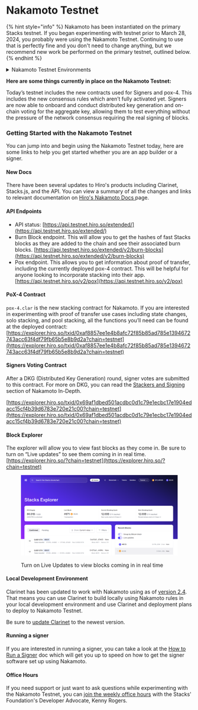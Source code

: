 # Nakamoto Testnet

{% hint style="info" %}
Nakamoto has been instantiated on the primary Stacks testnet. If you began experimenting with testnet prior to March 28, 2024, you probably were using the Nakamoto Testnet. Continuing to use that is perfectly fine and you don't need to change anything, but we recommend new work be performed on the primary testnet, outlined below.
{% endhint %}

<details>

<summary>Nakamoto Testnet Environments</summary>

There are several different testnet environments available to test Nakmoto. This doc covers the primary testnet, which is the main Stacks testnet with all the existing chain state and recommended for most users.

However, there are a few additional testnet environments you may want to be aware of.

The process for interacting with each testnet is similar. The main difference is the URL you will need to use. The differences between each and the relevant URLs are shared here.

#### Pre-Launch

Good for:

* experience fast blocks (for everyone)&#x20;
* debugging and testing (for core devs)&#x20;

Keep in mind:&#x20;

* less stable, expect frequent resets and upgrades&#x20;
* temporary, will eventually be decomissioned&#x20;
* closed network&#x20;

API endpoint: [https://api.nakamoto-1.hiro.so](https://t.co/b6wwmAgSbm)&#x20;

Explorer: [https://explorer.hiro.so/blocks?chain=testnet\&api=https://api.nakamoto-1.hiro.so](https://t.co/xy38nkO6TT)

#### Nakamoto

Good for:

* Clean slate testnet -- good for greenfield projects where you don't need or want historical state \* Open network: anyone can mine, run signers, run followers etc&#x20;
* Good for signer onboarding&#x20;
* PoX-4 integrations&#x20;
* Shorter PoX cycle: 5 block prepare phase, 20 block reward phase -- good for testing stacking flows&#x20;

Keep in mind:&#x20;

* Stable but will likely be eventually deprecated&#x20;
* Wonky genesis setup has resulted in unwieldy PoX parameters, like > 1B testnet STX stacking minimum&#x20;

API: [https://api.nakamoto.testnet.hiro.so](https://t.co/ia9g4MYxb3)&#x20;

Explorer: [https://explorer.hiro.so/?chain=testnet\&api=https://api.nakamoto.testnet.hiro.so](https://t.co/Psnhfy0ziy)

#### Primary

Good for:

* Everything that the Nakamoto testnet is good for. PLUS&#x20;
* Testnet with the most state, and thus the most edge cases. Great for testing!&#x20;

Keep in mind:

* PoX cycle is half as long as mainnet, but might still be too long for rapid iteration and testing&#x20;

API: [https://api.testnet.hiro.so](https://t.co/HkHDxCgznc)&#x20;

Explorer: [https://explorer.hiro.so/?chain=testnet](https://t.co/rtrrEtlgE0)

This is the primary testnet with Nakamoto instantiated. Pox-4 is active but Nakamoto rules and fast blocks are not yet active.

This testnet is what is covered in this doc.

Here is graphic outlining the differeces, click to zoom.

<img src="../.gitbook/assets/image (1).png" alt="" data-size="original">

</details>

**Here are some things currently in place on the Nakamoto Testnet:**

Today’s testnet includes the new contracts used for Signers and pox-4. This includes the new consensus rules which aren’t fully activated yet. Signers are now able to onboard and conduct distributed key generation and on-chain voting for the aggregate key, allowing them to test everything without the pressure of the network consensus requiring the real signing of blocks.

### Getting Started with the Nakamoto Testnet

You can jump into and begin using the Nakamoto Testnet today, here are some links to help you get started whether you are an app builder or a signer.

#### New Docs

There have been several updates to Hiro's products including Clarinet, Stacks.js, and the API. You can view a summary of all the changes and links to relevant documentation on [Hiro's Nakamoto Docs ](https://docs.hiro.so/nakamoto)page.

#### API Endpoints

* API status: [https://api.testnet.hiro.so/extended/](https://api.testnet.hiro.so/extended/)
* Burn Block endpoint. This will allow you to get the hashes of fast Stacks blocks as they are added to the chain and see their associated burn blocks. [https://api.testnet.hiro.so/extended/v2/burn-blocks](https://api.testnet.hiro.so/extended/v2/burn-blocks)
* Pox endpoint. This allows you to get information about proof of transfer, including the currently deployed pox-4 contract. This will be helpful for anyone looking to incorporate stacking into their app. [https://api.testnet.hiro.so/v2/pox](https://api.testnet.hiro.so/v2/pox)

#### PoX-4 Contract

`pox-4.clar` is the new stacking contract for Nakamoto. If you are interested in experimenting with proof of transfer use cases including state changes, solo stacking, and pool stacking, all the functions you’ll need can be found at the deployed contract: [https://explorer.hiro.so/txid/0xaf8857ee1e4b8afc72f85b85ad785e1394672743acc63f4df79fb65b5e8b9d2a?chain=testnet](https://explorer.hiro.so/txid/0xaf8857ee1e4b8afc72f85b85ad785e1394672743acc63f4df79fb65b5e8b9d2a?chain=testnet)

#### Signers Voting Contract

After a DKG (Distributed Key Generation) round, signer votes are submitted to this contract. For more on DKG, you can read the [Stackers and Signing](nakamoto-in-depth/stackers-and-signing.md) section of Nakamoto In-Depth.

[https://explorer.hiro.so/txid/0x69af1dbed501acdbc0d1c79e1ecbc17e1904edacc15cf4b39d6783e720e21c00?chain=testnet](https://explorer.hiro.so/txid/0x69af1dbed501acdbc0d1c79e1ecbc17e1904edacc15cf4b39d6783e720e21c00?chain=testnet)

#### Block Explorer

The explorer will allow you to view fast blocks as they come in. Be sure to turn on “Live updates” to see them coming in in real time. [https://explorer.hiro.so/?chain=testnet](https://explorer.hiro.so/?chain=testnet)

<figure><img src="../.gitbook/assets/image (4).png" alt=""><figcaption><p>Turn on Live Updates to view blocks coming in in real time</p></figcaption></figure>

#### Local Development Environment

Clarinet has been updated to work with Nakamoto using as of [version 2.4](https://github.com/hirosystems/clarinet/releases/tag/v2.4.0). That means you can use Clarinet to build locally using Nakamoto rules in your local development environment and use Clarinet and deployment plans to deploy to Nakamoto Testnet.

Be sure to [update Clarinet](https://docs.hiro.so/clarinet/getting-started) to the newest version.

#### Running a signer

If you are interested in running a signer, you can take a look at the [How to Run a Signer](signing-and-stacking/running-a-signer.md) doc which will get you up to speed on how to get the signer software set up using Nakamoto.

#### Office Hours

If you need support or just want to ask questions while experimenting with the Nakamoto Testnet, you can [join the weekly office hours](https://events.stacks.co/event/HD16484710) with the Stacks' Foundation's Developer Advocate, Kenny Rogers.
